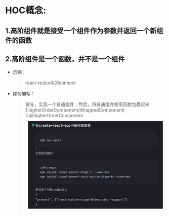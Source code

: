 # HOC概念:
## 1.高阶组件就是接受一个组件作为参数并返回一个新组件的函数
## 2.高阶组件是一个函数，并不是一个组件 
* 示例：
    >react-redux中的connect  
* 如何编写：
    >首先，实现一个普通组件；然后，将普通组件使用函数包裹起来   
    >1.higherOrderComponent(WrappedComponent)  
    >2.@higherOrderComponent  
    >![image](https://github.com/lmmProject/react_02_hoc/blob/master/eject.png)